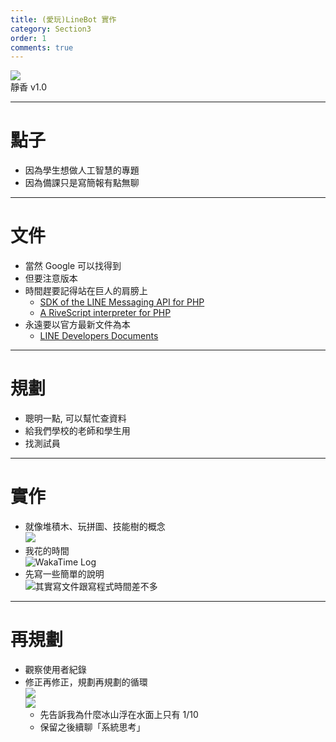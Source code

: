 ```yaml
---
title: (愛玩)LineBot 實作
category: Section3
order: 1
comments: true
---
```



![](https://qr-official.line.me/sid/L/xqa1397d.png)
<br />靜香 v1.0


---

# 點子

+ 因為學生想做人工智慧的專題
+ 因為備課只是寫簡報有點無聊

---

# 文件

+ 當然 Google 可以找得到
+ 但要注意版本
+ 時間趕要記得站在巨人的肩膀上
	- [SDK of the LINE Messaging API for PHP](https://github.com/line/line-bot-sdk-php)
	- [A RiveScript interpreter for PHP](https://github.com/vulcan-project/rivescript-php)
+ 永遠要以官方最新文件為本
	- [LINE Developers Documents](https://developers.line.me/)

---

# 規劃

+ 聰明一點, 可以幫忙查資料
+ 給我們學校的老師和學生用
+ 找測試員

---

# 實作

+ 就像堆積木、玩拼圖、技能樹的概念
  <br />![](http://gameprogrammingpatterns.com/images/bytecode-ast.png)
+ 我花的時間
  <br />![WakaTime Log](/icixin/images/lessons/section3-1.png)
+ 先寫一些簡單的說明
  <br />![其實寫文件跟寫程式時間差不多](/icixin/images/lessons/section3-2.png)

---

# 再規劃

+ 觀察使用者紀錄
+ 修正再修正，規劃再規劃的循環
  <br />![](http://toragames.com/wp-content/uploads/2014/05/architecture-cycle-750x400.png)
  <br />![](http://1.bp.blogspot.com/-4F6DOrk9YPg/VKqZu3BvvFI/AAAAAAAAAj8/xYcWcb6V6N4/s1600/iceberg.jpg)
  - 先告訴我為什麼冰山浮在水面上只有 1/10
  - 保留之後續聊「系統思考」